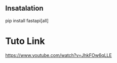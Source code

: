 

## Insatalation


pip install fastapi[all]


# Tuto Link

https://www.youtube.com/watch?v=JhkFOw6qLLE